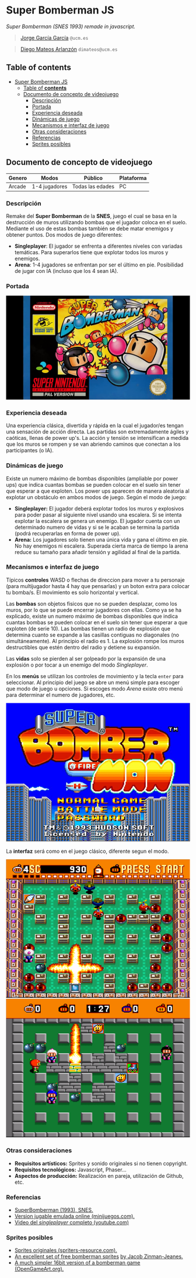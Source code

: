 # Super Bomberman JS
*Super Bomberman (SNES 1993) remade in javascript.*

>[Jorge García García](https://github.com/jorgar17) `@ucm.es`

>[Diego Mateos Arlanzón](https://github.com/dimateos) `dimateos@ucm.es`

## Table of **contents**
- [Super Bomberman JS](#super-bomberman-js)
  - [Table of **contents**](#table-of-contents)
  - [Documento de concepto de videojuego](#documento-de-concepto-de-videojuego)
    - [Descripción](#descripci%C3%B3n)
    - [Portada](#portada)
    - [Experiencia deseada](#experiencia-deseada)
    - [Dinámicas de juego](#din%C3%A1micas-de-juego)
    - [Mecanismos e interfaz de juego](#mecanismos-e-interfaz-de-juego)
    - [Otras consideraciones](#otras-consideraciones)
    - [Referencias](#referencias)
    - [Sprites posibles](#sprites-posibles)

## Documento de concepto de videojuego
| Genero | Modos         | Público          | Plataforma |
| ------ | ------------- | ---------------- | ---------- |
| Arcade | 1-4 jugadores | Todas las edades | PC         |

### Descripción
Remake del **Super Bomberman** de la **SNES**, juego el cual se basa en la destrucción de muros utilizando bombas que el jugador coloca en el
suelo. Mediante el uso de estas bombas también se debe matar enemigos y obtener puntos. Dos modos de juego diferentes:
* **Singleplayer**: El jugador se enfrenta a diferentes niveles con variadas temáticas. Para superarlos tiene que explotar todos los muros y enemigos.
* **Arena**: 1-4 jugadores se enfrentan por ser el último en pie. Posibilidad de jugar con IA (incluso que los 4 sean IA).

### Portada
![portada](readme/portada.jpg)

### Experiencia deseada
Una experiencia clásica, divertida y rápida en la cual el jugador/es tengan una sensación de acción directa. Las partidas son extremadamente ágiles y caóticas, llenas de power up's. La acción y tensión se intensifican a medida que los muros se rompen y se van abriendo caminos que conectan a los participantes (o IA).

### Dinámicas de juego
Existe un numero máximo de bombas disponibles (ampliable por power ups) que indica cuantas bombas se pueden colocar en el suelo sin tener que esperar a que exploten. Los power ups aparecen de manera aleatoria al explotar un obstáculo en ambos modos de juego. Según el modo de juego:
* **Singleplayer:** El jugador deberá explotar todos los muros y explosivos para poder pasar al siguiente nivel usando una escalera. Si se intenta explotar la escalera se genera un enemigo. El jugador cuenta con un determinado numero de vidas y si se le acaban se termina la partida (podrá recuperarlas en forma de power up).
* **Arena:** Los jugadores solo tienen una única vida y gana el último en pie. No hay enemigos ni escalera. Superada cierta marca de tiempo la arena reduce su tamaño para añadir tensión y agilidad al final de la partida.

### Mecanismos e interfaz de juego
Típicos **controles** WASD o flechas de direccion para mover a tu personaje (para multijugador hasta 4 hay que pensarlas) y un boton extra para colocar tu bomba/s. El movimiento es solo horizontal y vertical.

Las **bombas** son objetos fisicos que no se pueden desplazar, como los muros, por lo que se puede encerrar jugadores con ellas. Como ya se ha explicado, existe un numero máximo de bombas disponibles que indica cuantas bombas se pueden colocar en el suelo sin tener que esperar a que exploten (de serie 10). Las bombas tienen un radio de explosión que determina cuanto se expande a las casillas contiguas no diagonales (no simultáneamente). Al principio el radio es 1. La explosión rompe los muros destructibles que estén dentro del radio y detiene su expansión.

Las **vidas** solo se pierden al ser golpeado por la expansión de una explosión o por tocar a un enemigo del modo *Singleplayer*.

En los **menús** se utilizan los controles de movimiento y la tecla `enter` para seleccionar. Al principio del juego se abre un menú simple para escoger que modo de juego u opciones. Si escoges modo *Arena* existe otro menú para determinar el numero de jugadores, etc.

![menu](readme/menu.jpg)

La **interfaz** será como en el juego clásico, diferente segun el modo.

![singleplayer](readme/singleplayer.png)
![arena](readme/arena.png)

### Otras consideraciones
* **Requisitos artísticos:** Sprites y sonido originales si no tienen copyright.
* **Requisitos tecnológicos:** Javascript, Phaser...
* **Aspectos de producción:**
Realización en pareja, utilización de Github, etc.

### Referencias
* [SuperBomberman (1993), SNES.](https://en.wikipedia.org/wiki/Super_Bomberman)
* [Version jugable emulada online (minijuegos.com).](http://www.minijuegos.com/juego/super-bomberman)
* [Video del *singleplayer* completo (youtube.com)](https://www.youtube.com/watch?v=25C5Ccnmag8)

### Sprites posibles
* [Sprites originales (spriters-resource.com).](https://www.spriters-resource.com/snes/sbomber/)
* [An excellent set of free bomberman sprites](https://gamedevelopment.tutsplus.com/articles/enjoy-these-totally-free-bomberman-inspired-sprites--gamedev-8541) [by Jacob Zinman-Jeanes.](http://jeanes.co/)
* [A much simpler 16bit version of a bomberman game (OpenGameArt.org).](https://opengameart.org/content/bomb-party-the-complete-set)
